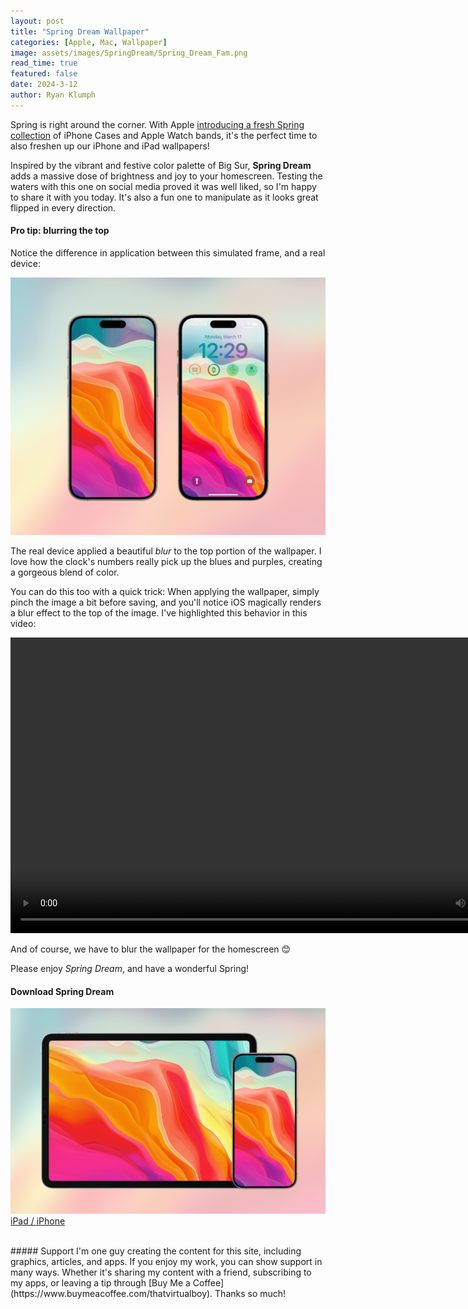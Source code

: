 ```yaml
---
layout: post
title: "Spring Dream Wallpaper"
categories: [Apple, Mac, Wallpaper]
image: assets/images/SpringDream/Spring_Dream_Fam.png
read_time: true
featured: false
date: 2024-3-12
author: Ryan Klumph
---
```


Spring is right around the corner. With Apple [introducing a fresh Spring collection](https://9to5mac.com/2024/03/04/here-are-the-new-iphone-case-and-apple-watch-band-colors-for-spring/) of iPhone Cases and Apple Watch bands, it's the perfect time to also freshen up our iPhone and iPad wallpapers!

Inspired by the vibrant and festive color palette of Big Sur, **Spring Dream** adds a massive dose of brightness and joy to your homescreen. Testing the waters with this one on social media proved it was well liked, so I'm happy to share it with you today. It's also a fun one to manipulate as it looks great flipped in every direction. 

#### Pro tip: blurring the top
Notice the difference in application between this simulated frame, and a real device:

![Simulator](/assets/images/SpringDream/Spring_Dream_iPhones.png)

The real device applied a beautiful *blur* to the top portion of the wallpaper. I love how the clock's numbers really pick up the blues and purples, creating a gorgeous blend of color. 

You can do this too with a quick trick: When applying the wallpaper, simply pinch the image a bit before saving, and you'll notice iOS magically renders a blur effect to the top of the image. I've highlighted this behavior in this video:

<video width="840" height="473" controls>
  <source src="/assets/images/SpringDream/spring_wallpaper.mp4" type="video/mp4">
  Your browser does not support the video tag.
</video>

And of course, we have to blur the wallpaper for the homescreen 😊

Please enjoy *Spring Dream*, and have a wonderful Spring!

#### Download Spring Dream
![Spring Dream](/assets/images/SpringDream/Spring_Dream_Fam.png)  
[iPad / iPhone](/assets/images/SpringDream/Spring_Dream.png)

<br>
##### Support
I'm one guy creating the content for this site, including graphics, articles, and apps. If you enjoy my work, you can show support in many ways. Whether it's sharing my content with a friend, subscribing to my apps, or leaving a tip through [Buy Me a Coffee](https://www.buymeacoffee.com/thatvirtualboy). Thanks so much!